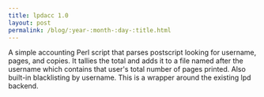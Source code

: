 ```yaml
---
title: lpdacc 1.0
layout: post
permalink: /blog/:year-:month-:day-:title.html
---
```


A simple accounting Perl script that parses postscript looking for username, pages, and copies.  It tallies the total and adds it to a file named after the username which contains that user's total number of pages printed.  Also built-in blacklisting by username.  This is a wrapper around the existing lpd backend.
